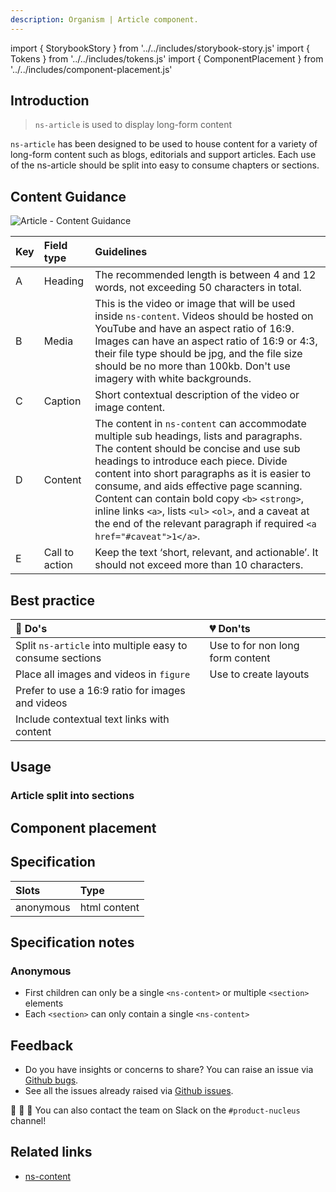 ```yaml
---
description: Organism | Article component.
---
```


import { StorybookStory } from '../../includes/storybook-story.js'
import { Tokens } from '../../includes/tokens.js'
import { ComponentPlacement } from '../../includes/component-placement.js'


## Introduction

> `ns-article` is used to display long-form content

`ns-article` has been designed to be used to house content for a variety of long-form content such as blogs, editorials and support articles. Each use of the ns-article should be split into easy to consume chapters or sections.

## Content Guidance

![Article - Content Guidance](https://user-images.githubusercontent.com/45626534/101144532-5ea23f00-3610-11eb-9fd0-8361505fa80a.png)

| Key | Field type | Guidelines |
| :--- | :--- | :--- |
| A | Heading | The recommended length is between 4 and 12 words, not exceeding 50 characters in total.
| B | Media | This is the video or image that will be used inside `ns-content`. Videos should be hosted on YouTube and have an aspect ratio of 16:9. Images can have an aspect ratio of 16:9 or 4:3, their file type should be jpg, and the file size should be no more than 100kb. Don't use imagery with white backgrounds.
| C | Caption | Short contextual description of the video or image content.
| D | Content | The content in `ns-content` can accommodate multiple sub headings, lists and paragraphs. The content should be concise and use sub headings to introduce each piece. Divide content into short paragraphs as it is easier to consume, and aids effective page scanning. Content can contain bold copy `<b>` `<strong>`, inline links `<a>`, lists `<ul>` `<ol>`, and a caveat at the end of the relevant paragraph if required `<a href="#caveat">1</a>`. 
| E | Call to action | Keep the text ‘short, relevant, and actionable’. It should not exceed more than 10 characters.

## Best practice

| 💚 Do's | 💔 Don'ts |
| :--- | :--- |
| Split `ns-article` into multiple easy to consume sections | Use to for non long form content |
| Place all images and videos in `figure` | Use to create layouts |
| Prefer to use a 16:9 ratio for images and videos |  |
| Include contextual text links with content |  |


## Usage

<StorybookStory story="components-ns-article--standard"></StorybookStory>

### Article split into sections

<StorybookStory story="components-ns-article--sections"></StorybookStory>

## Component placement

<ComponentPlacement component="ns-article" parentComponents="ns-panel"></ComponentPlacement>

## Specification

| Slots | Type |
| :--- | :--- |
| anonymous | html content |

## Specification notes

### Anonymous

* First children can only be a single `<ns-content>` or multiple `<section>` elements
* Each `<section>` can only contain a single `<ns-content>`

<Tokens component="article"></Tokens>

## Feedback

* Do you have insights or concerns to share? You can raise an issue via [Github bugs](https://github.com/ConnectedHomes/nucleus/issues/new?assignees=&labels=Bug&template=a--bug-report.md&title=[bug]%20[ns-article]).
* See all the issues already raised via [Github issues](https://github.com/connectedHomes/nucleus/issues?utf8=%E2%9C%93&q=is%3Aopen+is%3Aissue+label%3ABug+[ns-article]).

💩 🎉 🦄 You can also contact the team on Slack on the `#product-nucleus` channel!

## Related links

* [ns-content](components/ns-content.md)
